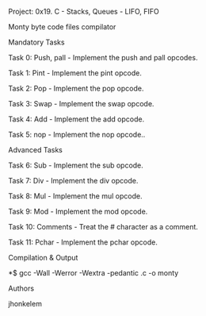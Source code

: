 Project: 0x19. C - Stacks, Queues - LIFO, FIFO

Monty byte code files compilator



Mandatory Tasks

Task 0: Push, pall - Implement the push and pall opcodes.

Task 1: Pint - Implement the pint opcode.

Task 2: Pop - Implement the pop opcode.

Task 3: Swap - Implement the swap opcode.

Task 4: Add - Implement the add opcode.

Task 5: nop - Implement the nop opcode..

Advanced Tasks

Task 6: Sub - Implement the sub opcode.

Task 7: Div - Implement the div opcode.

Task 8: Mul - Implement the mul opcode.

Task 9: Mod - Implement the mod opcode.

Task 10: Comments - Treat the # character as a comment.

Task 11: Pchar - Implement the pchar opcode.

Compilation & Output

*$ gcc -Wall -Werror -Wextra -pedantic .c -o monty

Authors

jhonkelem

